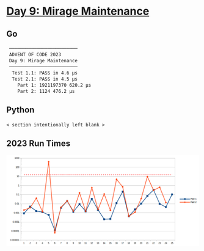 # [Day 9: Mirage Maintenance](https://adventofcode.com/2023/day/9)

<!-- These are helper text to make formatting the yearly readme consistent and easier...

[Day 9: Mirage Maintenance][rm9]
[Go][go9]
[Python][py9]

[rm9]: 09-mirageMaintenance/README.md
[go9]: 09-mirageMaintenance/go
[py9]: 09-mirageMaintenance/py

-->

## Go

```text
 ─────────────────────────
 ADVENT OF CODE 2023
 Day 9: Mirage Maintenance
 ─────────────────────────
  Test 1.1: PASS in 4.6 µs
  Test 2.1: PASS in 4.5 µs
    Part 1: 1921197370 620.2 µs
    Part 2: 1124 476.2 µs
```

## Python

```text
< section intentionally left blank >
```

## 2023 Run Times

![2023 exercise run-time graphs](../run-times.png)
